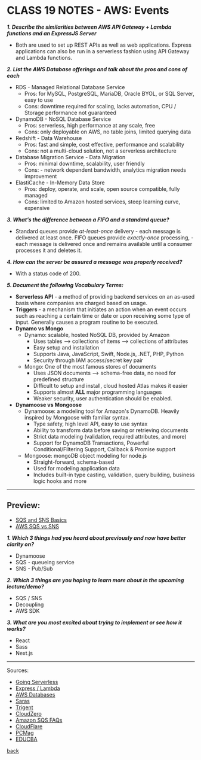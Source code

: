 # CLASS 19 NOTES - AWS: Events

***1. Describe the similarities between AWS API Gateway + Lambda functions and an ExpressJS Server***

- Both are used to set up REST APIs as well as web applications. Express applications can also be run in a serverless fashion using API Gateway and Lambda functions.

***2. List the AWS Database offerings and talk about the pros and cons of each***

- RDS - Managed Relational Database Service
  - Pros: for MySQL, PostgreSQL, MariaDB, Oracle BYOL, or SQL Server, easy to use
  - Cons: downtime required for scaling, lacks automation, CPU / Storage performance not guaranteed
- DynamoDB - NoSQL Database Service
  - Pros: serverless, high performance at any scale, free
  - Cons: only deployable on AWS, no table joins, limited querying data
- Redshift - Data Warehouse
  - Pros: fast and simple, cost effective, performance and scalability
  - Cons: not a multi-cloud solution, not a serverless architecture
- Database Migration Service - Data Migration
  - Pros: minimal downtime, scalability, user friendly
  - Cons: - network dependent bandwidth, analytics migration needs improvement
- ElastiCache - In-Memory Data Store
  - Pros: deploy, operate, and scale, open source compatible, fully managed
  - Cons: limited to Amazon hosted services, steep learning curve, expensive

***3. What’s the difference between a FIFO and a standard queue?***

- Standard queues provide *at-least-once* delivery - each message is delivered at least once. FIFO queues provide *exactly-once* processing, - each message is delivered once and remains available until a consumer processes it and deletes it.

***4. How can the server be assured a message was properly received?***

- With a status code of 200.

***5. Document the following Vocabulary Terms:***

- **Serverless API** - a method of providing backend services on an as-used basis where companies are charged based on usage.
- **Triggers** - a mechanism that initiates an action when an event occurs such as reaching a certain time or date or upon receiving some type of input. Generally causes a program routine to be executed.
- **Dynamo vs Mongo**
  - Dynamo: scalable, hosted NoSQL DB, provided by Amazon
    - Uses tables --> collections of items --> collections of attributes
    - Easy setup and installation
    - Supports Java, JavaScript, Swift, Node.js, .NET, PHP, Python
    - Security through IAM access/secret key pair
  - Mongo: One of the most famous stores of documents
    - Uses JSON documents --> schema-free data, no need for predefined structure
    - Difficult to setup and install, cloud hosted Atlas makes it easier
    - Supports almost **ALL** major programming languages
    - Weaker security, user authentication should be enabled.
- **Dynamoose vs Mongoose**
  - Dynamoose: a modeling tool for Amazon's DynamoDB. Heavily inspired by Mongoose with familiar syntax.
    - Type safety, high level API, easy to use syntax
    - Ability to transform data before saving or retrieving documents
    - Strict data modeling (validation, required attributes, and more)
    - Support for DynamoDB Transactions, Powerful Conditional/Filtering Support, Callback & Promise support
  - Mongoose: mongoDB object modeling for node.js
    - Straight-forward, schema-based
    - Used for modeling application data
    - Includes built-in type casting, validation, query building, business logic hooks and more

- - -

## Preview:

- [SQS and SNS Basics](https://www.youtube.com/watch?v=UesxWuZMZqI)
- [AWS SQS vs SNS](https://medium.com/awesome-cloud/aws-difference-between-sqs-and-sns-61a397bf76c5)

***1. Which 3 things had you heard about previously and now have better clarity on?***

- Dynamoose
- SQS - queueing service
- SNS - Pub/Sub

***2. Which 3 things are you hoping to learn more about in the upcoming lecture/demo?***

- SQS / SNS
- Decoupling
- AWS SDK

***3. What are you most excited about trying to implement or see how it works?***

- React
- Sass
- Next.js

- - -

Sources:

- [Going Serverless](https://aws.amazon.com/blogs/compute/going-serverless-migrating-an-express-application-to-amazon-api-gateway-and-aws-lambda/)
- [Express / Lambda](https://aws.amazon.com/blogs/aws/running-express-applications-on-aws-lambda-and-amazon-api-gateway/)
- [AWS Databases](https://aws.amazon.com/free/database/?trk=ps_a134p000007CdBGAA0&trkCampaign=acq_paid_search_brand&sc_channel=PS&sc_campaign=acquisition_US&sc_publisher=Google&sc_category=Database&sc_country=US&sc_geo=NAMER&sc_outcome=acq&sc_detail=aws%20database%20solution&sc_content=Cloud%20Database_e&sc_matchtype=e&sc_segment=548665196142&sc_medium=ACQ-P|PS-GO|Brand|Desktop|SU|Database|Solution|US|EN|Text&s_kwcid=AL!4422!3!548665196142!e!!g!!aws%20database%20solution&ef_id=CjwKCAiAm7OMBhAQEiwArvGi3ESp5_-t6HhL3WkXByED_ugxeMM0X8cReurVqvpZl8FfBhvoV1ccJxoC5YEQAvD_BwE:G:s&s_kwcid=AL!4422!3!548665196142!e!!g!!aws%20database%20solution)
- [Saras](https://sarasanalytics.com/blog/amazon-rds-pros-and-cons)
- [Trigent](https://blog.trigent.com/when-to-opt-for-aws-dynamodb/)
- [CloudZero](https://www.cloudzero.com/blog/amazon-elasticache)
- [Amazon SQS FAQs](https://aws.amazon.com/sqs/faqs/#:~:text=Standard%20queues%20provide%20at%2Dleast,processes%20it%20and%20deletes%20it.)
- [CloudFlare](https://www.cloudflare.com/learning/serverless/what-is-serverless/)
- [PCMag](https://www.pcmag.com/encyclopedia/term/trigger)
- [EDUCBA](https://www.educba.com/mongodb-vs-dynamodb/)

[back](../README.md)
